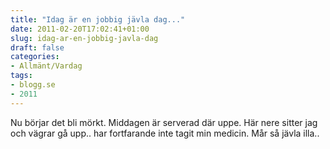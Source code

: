 ```yaml
---
title: "Idag är en jobbig jävla dag..."
date: 2011-02-20T17:02:41+01:00
slug: idag-ar-en-jobbig-javla-dag
draft: false
categories:
- Allmänt/Vardag
tags:
- blogg.se
- 2011
---
```

Nu börjar det bli mörkt. Middagen är serverad där uppe. Här nere sitter jag och vägrar gå upp.. har fortfarande inte tagit min medicin. Mår så jävla illa..